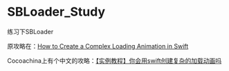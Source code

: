 # SBLoader_Study
练习下SBLoader

原攻略在：[How to Create a Complex Loading Animation in Swift](https://www.raywenderlich.com/102590/how-to-create-a-complex-loading-animation-in-swift)

Cocoachina上有个中文的攻略：[【实例教程】你会用swift创建复杂的加载动画吗](http://www.cocoachina.com/swift/20150906/13327.html)
